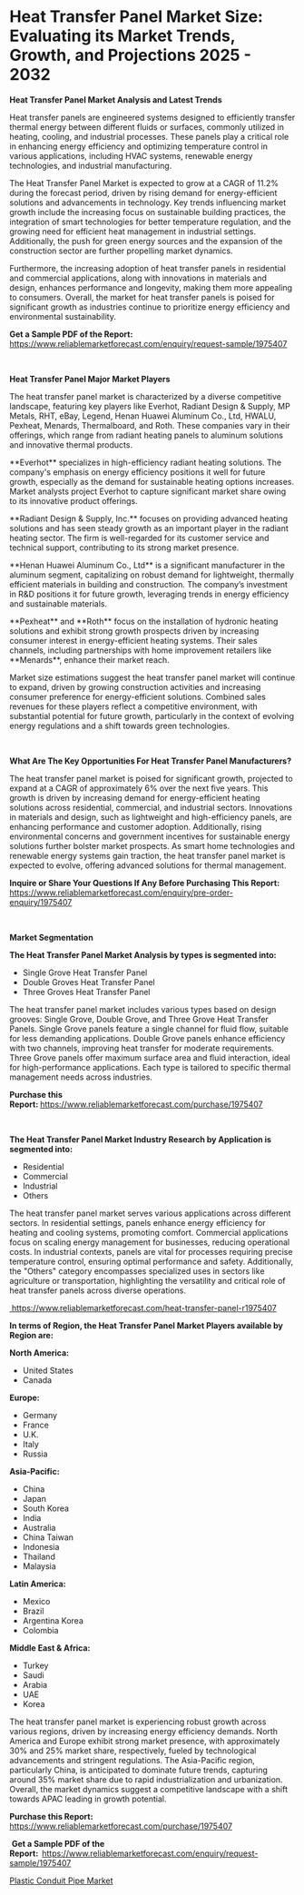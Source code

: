 <p><h1>Heat Transfer Panel Market Size: Evaluating its Market Trends, Growth, and Projections 2025 - 2032</h1></p><p><strong>Heat Transfer Panel Market Analysis and Latest Trends</strong></p>
<p><p>Heat transfer panels are engineered systems designed to efficiently transfer thermal energy between different fluids or surfaces, commonly utilized in heating, cooling, and industrial processes. These panels play a critical role in enhancing energy efficiency and optimizing temperature control in various applications, including HVAC systems, renewable energy technologies, and industrial manufacturing.</p><p>The Heat Transfer Panel Market is expected to grow at a CAGR of 11.2% during the forecast period, driven by rising demand for energy-efficient solutions and advancements in technology. Key trends influencing market growth include the increasing focus on sustainable building practices, the integration of smart technologies for better temperature regulation, and the growing need for efficient heat management in industrial settings. Additionally, the push for green energy sources and the expansion of the construction sector are further propelling market dynamics.</p><p>Furthermore, the increasing adoption of heat transfer panels in residential and commercial applications, along with innovations in materials and design, enhances performance and longevity, making them more appealing to consumers. Overall, the market for heat transfer panels is poised for significant growth as industries continue to prioritize energy efficiency and environmental sustainability.</p></p>
<p><strong>Get a Sample PDF of the Report:&nbsp;</strong> <a href="https://www.reliablemarketforecast.com/enquiry/request-sample/1975407?utm_campaign=2455&utm_medium=2&utm_source=Github&utm_content=ia&utm_term=01042025&utm_id=heat-transfer-panel">https://www.reliablemarketforecast.com/enquiry/request-sample/1975407</a></p>
<p>&nbsp;</p>
<p><strong>Heat Transfer Panel Major Market Players</strong></p>
<p><p>The heat transfer panel market is characterized by a diverse competitive landscape, featuring key players like Everhot, Radiant Design & Supply, MP Metals, RHT, eBay, Legend, Henan Huawei Aluminum Co., Ltd, HWALU, Pexheat, Menards, Thermalboard, and Roth. These companies vary in their offerings, which range from radiant heating panels to aluminum solutions and innovative thermal products.</p><p>**Everhot** specializes in high-efficiency radiant heating solutions. The company's emphasis on energy efficiency positions it well for future growth, especially as the demand for sustainable heating options increases. Market analysts project Everhot to capture significant market share owing to its innovative product offerings.</p><p>**Radiant Design & Supply, Inc.** focuses on providing advanced heating solutions and has seen steady growth as an important player in the radiant heating sector. The firm is well-regarded for its customer service and technical support, contributing to its strong market presence.</p><p>**Henan Huawei Aluminum Co., Ltd** is a significant manufacturer in the aluminum segment, capitalizing on robust demand for lightweight, thermally efficient materials in building and construction. The company’s investment in R&D positions it for future growth, leveraging trends in energy efficiency and sustainable materials.</p><p>**Pexheat** and **Roth** focus on the installation of hydronic heating solutions and exhibit strong growth prospects driven by increasing consumer interest in energy-efficient heating systems. Their sales channels, including partnerships with home improvement retailers like **Menards**, enhance their market reach.</p><p>Market size estimations suggest the heat transfer panel market will continue to expand, driven by growing construction activities and increasing consumer preference for energy-efficient solutions. Combined sales revenues for these players reflect a competitive environment, with substantial potential for future growth, particularly in the context of evolving energy regulations and a shift towards green technologies.</p></p>
<p>&nbsp;</p>
<p><strong>What Are The Key Opportunities For Heat Transfer Panel Manufacturers?</strong></p>
<p><p>The heat transfer panel market is poised for significant growth, projected to expand at a CAGR of approximately 6% over the next five years. This growth is driven by increasing demand for energy-efficient heating solutions across residential, commercial, and industrial sectors. Innovations in materials and design, such as lightweight and high-efficiency panels, are enhancing performance and customer adoption. Additionally, rising environmental concerns and government incentives for sustainable energy solutions further bolster market prospects. As smart home technologies and renewable energy systems gain traction, the heat transfer panel market is expected to evolve, offering advanced solutions for thermal management.</p></p>
<p><strong>Inquire or Share Your Questions If Any Before Purchasing This Report:</strong> <a href="https://www.reliablemarketforecast.com/enquiry/pre-order-enquiry/1975407?utm_campaign=2455&utm_medium=2&utm_source=Github&utm_content=ia&utm_term=01042025&utm_id=heat-transfer-panel">https://www.reliablemarketforecast.com/enquiry/pre-order-enquiry/1975407</a></p>
<p>&nbsp;</p>
<p><strong>Market Segmentation</strong></p>
<p><strong>The Heat Transfer Panel Market Analysis by types is segmented into:</strong></p>
<p><ul><li>Single Grove Heat Transfer Panel</li><li>Double Groves Heat Transfer Panel</li><li>Three Groves Heat Transfer Panel</li></ul></p>
<p><p>The heat transfer panel market includes various types based on design grooves: Single Grove, Double Grove, and Three Grove Heat Transfer Panels. Single Grove panels feature a single channel for fluid flow, suitable for less demanding applications. Double Grove panels enhance efficiency with two channels, improving heat transfer for moderate requirements. Three Grove panels offer maximum surface area and fluid interaction, ideal for high-performance applications. Each type is tailored to specific thermal management needs across industries.</p></p>
<p><strong>Purchase this Report:&nbsp;</strong><a href="https://www.reliablemarketforecast.com/purchase/1975407?utm_campaign=2455&utm_medium=2&utm_source=Github&utm_content=ia&utm_term=01042025&utm_id=heat-transfer-panel">https://www.reliablemarketforecast.com/purchase/1975407</a></p>
<p>&nbsp;</p>
<p><strong>The Heat Transfer Panel Market Industry Research by Application is segmented into:</strong></p>
<p><ul><li>Residential</li><li>Commercial</li><li>Industrial</li><li>Others</li></ul></p>
<p><p>The heat transfer panel market serves various applications across different sectors. In residential settings, panels enhance energy efficiency for heating and cooling systems, promoting comfort. Commercial applications focus on scaling energy management for businesses, reducing operational costs. In industrial contexts, panels are vital for processes requiring precise temperature control, ensuring optimal performance and safety. Additionally, the "Others" category encompasses specialized uses in sectors like agriculture or transportation, highlighting the versatility and critical role of heat transfer panels across diverse operations.</p></p>
<p><a href="https://www.reliablemarketforecast.com/heat-transfer-panel-r1975407?utm_campaign=2455&utm_medium=2&utm_source=Github&utm_content=ia&utm_term=01042025&utm_id=heat-transfer-panel">&nbsp;https://www.reliablemarketforecast.com/heat-transfer-panel-r1975407</a></p>
<p><strong>In terms of Region, the Heat Transfer Panel Market Players available by Region are:</strong></p>
<p>
    <p> <strong> North America: </strong>
        <ul>
            <li>United States</li>
            <li>Canada</li>
        </ul>
        </p> 
    <p> <strong> Europe: </strong>
        <ul>
            <li>Germany</li>
            <li>France</li>
            <li>U.K.</li>
            <li>Italy</li>
            <li>Russia</li>
        </ul>
        </p> 
    <p> <strong> Asia-Pacific: </strong>
        <ul>
            <li>China</li>
            <li>Japan</li>
            <li>South Korea</li>
            <li>India</li>
            <li>Australia</li>
            <li>China Taiwan</li>
            <li>Indonesia</li>
            <li>Thailand</li>
            <li>Malaysia</li>
        </ul>
        </p> 
    <p> <strong> Latin America: </strong>
        <ul>
            <li>Mexico</li>
            <li>Brazil</li>
            <li>Argentina Korea</li>
            <li>Colombia</li>
        </ul>
        </p> 
    <p> <strong> Middle East & Africa: </strong>
        <ul>
            <li>Turkey</li>
            <li>Saudi</li>
            <li>Arabia</li>
            <li>UAE</li>
            <li>Korea</li>
        </ul>
    </p>
    </p>
<p><p>The heat transfer panel market is experiencing robust growth across various regions, driven by increasing energy efficiency demands. North America and Europe exhibit strong market presence, with approximately 30% and 25% market share, respectively, fueled by technological advancements and stringent regulations. The Asia-Pacific region, particularly China, is anticipated to dominate future trends, capturing around 35% market share due to rapid industrialization and urbanization. Overall, the market dynamics suggest a competitive landscape with a shift towards APAC leading in growth potential.</p></p>
<p><strong>Purchase this Report: </strong><a href="https://www.reliablemarketforecast.com/purchase/1975407?utm_campaign=2455&utm_medium=2&utm_source=Github&utm_content=ia&utm_term=01042025&utm_id=heat-transfer-panel">https://www.reliablemarketforecast.com/purchase/1975407</a></p>
<p>&nbsp;<strong>Get a Sample PDF of the Report:&nbsp;&nbsp;</strong><a href="https://www.reliablemarketforecast.com/enquiry/request-sample/1975407?utm_campaign=2455&utm_medium=2&utm_source=Github&utm_content=ia&utm_term=01042025&utm_id=heat-transfer-panel">https://www.reliablemarketforecast.com/enquiry/request-sample/1975407</a></p>
<p><strong></strong></p>
<p><p><a href="https://github.com/AshikRahman991/Market-Research-Report-List-2/blob/main/plastic-conduit-pipe-market.md?utm_campaign=2455&utm_medium=2&utm_source=Github&utm_content=ia&utm_term=01042025&utm_id=heat-transfer-panel">Plastic Conduit Pipe Market</a></p></p>